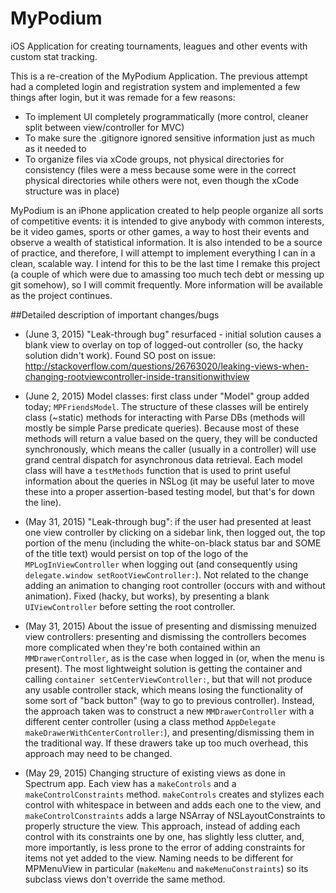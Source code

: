 # MyPodium
iOS Application for creating tournaments, leagues and other events with custom stat tracking.

This is a re-creation of the MyPodium Application. The previous attempt had a completed login and registration system and implemented a few things after login, but it was remade for a few reasons:
- To implement UI completely programmatically (more control, cleaner split between view/controller for MVC)
- To make sure the .gitignore ignored sensitive information just as much as it needed to
- To organize files via xCode groups, not physical directories for consistency (files were a mess because some were in the correct physical directories while others were not, even though the xCode structure was in place)

MyPodium is an iPhone application created to help people organize all sorts of competitive events: it is intended to give anybody with common interests, be it video games, sports or other games, a way to host their events and observe a wealth of statistical information. It is also intended to be a source of practice, and therefore, I will attempt to implement everything I can in a clean, scalable way. I intend for this to be the last time I remake this project (a couple of which were due to amassing too much tech debt or messing up git somehow), so I will commit frequently. More information will be available as the project continues.

##Detailed description of important changes/bugs
- (June 3, 2015) "Leak-through bug" resurfaced - initial solution causes a blank view to overlay on top of logged-out controller (so, the hacky solution didn't work). Found SO post on issue: http://stackoverflow.com/questions/26763020/leaking-views-when-changing-rootviewcontroller-inside-transitionwithview

- (June 2, 2015) Model classes: first class under "Model" group added today; `MPFriendsModel`. The structure of these classes will be entirely class (~static) methods for interacting with Parse DBs (methods will mostly be simple Parse predicate queries). Because most of these methods will return a value based on the query, they will be conducted synchronously, which means the caller (usually in a controller) will use grand central dispatch for asynchronous data retrieval. Each model class will have a `testMethods` function that is used to print useful information about the queries in NSLog (it may be useful later to move these into a proper assertion-based testing model, but that's for down the line).

- (May 31, 2015) "Leak-through bug": if the user had presented at least one view controller by clicking on a sidebar link, then logged out, the top portion of the menu (including the white-on-black status bar and SOME of the title text) would persist on top of the logo of the `MPLogInViewController` when logging out (and consequently using `delegate.window setRootViewController:`). Not related to the change adding an animation to changing root controller (occurs with and without animation). Fixed (hacky, but works), by presenting a blank `UIViewController` before setting the root controller.

- (May 31, 2015) About the issue of presenting and dismissing menuized view controllers: presenting and dismissing the controllers becomes more complicated when they're both contained within an `MMDrawerController`, as is the case when logged in (or, when the menu is present). The most lightweight solution is getting the container and calling `container setCenterViewController:`, but that will not produce any usable controller stack, which means losing the functionality of some sort of "back button" (way to go to previous controller). Instead, the approach taken was to construct a new `MMDrawerController` with a different center controller (using a class method `AppDelegate makeDrawerWithCenterController:`), and presenting/dismissing them in the traditional way. If these drawers take up too much overhead, this approach may need to be changed.

- (May 29, 2015) Changing structure of existing views as done in Spectrum app. Each view has a `makeControls` and a `makeControlConstraints` method. `makeControls` creates and stylizes each control with whitespace in between and adds each one to the view, and `makeControlConstraints` adds a large NSArray of NSLayoutConstraints to properly structure the view. This approach, instead of adding each control with its constraints one by one, has slightly less clutter, and, more importantly, is less prone to the error of adding constraints for items not yet added to the view. Naming needs to be different for MPMenuView in particular (`makeMenu` and `makeMenuConstraints`) so its subclass views don't override the same method.
